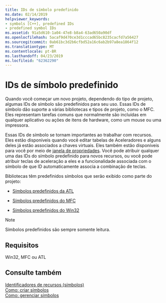 ```yaml
---
title: IDs de símbolo predefinido
ms.date: 02/14/2019
helpviewer_keywords:
- symbols [C++], predefined IDs
- predefined symbol IDs
ms.assetid: 91a5d610-1a04-47e8-b8a4-63ad650a90df
ms.openlocfilehash: 5acaf9d470ce3d1cccad65bc8235cacfd7a56427
ms.sourcegitcommit: 0ab61bc3d2b6cfbd52a16c6ab2b97a8ea1864f12
ms.translationtype: MT
ms.contentlocale: pt-BR
ms.lasthandoff: 04/23/2019
ms.locfileid: "62362290"
---
```

# <a name="predefined-symbol-ids"></a>IDs de símbolo predefinido

Quando você começar um novo projeto, dependendo do tipo de projeto, algumas IDs de símbolo são predefinidos para seu uso. Essas IDs de símbolo dão suporte a várias bibliotecas e tipos de projeto, como o MFC. Eles representam tarefas comuns que normalmente são incluídas em qualquer aplicativo ou ações de itens de hardware, como um mouse ou uma impressora.

Essas IDs de símbolo se tornam importantes ao trabalhar com recursos. Eles estão disponíveis quando você editar tabelas de Aceleradores e alguns deles já estão associados a chaves virtuais. Eles também estão disponíveis para você por meio de [janela de propriedades](/visualstudio/ide/reference/properties-window). Você pode atribuir qualquer uma das IDs do símbolo predefinido para novos recursos, ou você pode atribuir teclas de aceleração a eles e a funcionalidade associada com o símbolo de que ID automaticamente associa a combinação de teclas.

Bibliotecas têm predefinidos símbolos que serão exibido como parte do projeto:

- [Símbolos predefinidos da ATL](../windows/atl-predefined-symbols.md)

- [Símbolos predefinidos do MFC](../windows/mfc-predefined-symbols.md)

- [Símbolos predefinidos do Win32](../windows/win32-predefined-symbols.md)

> [!NOTE]
> Símbolos predefinidos são sempre somente leitura.

## <a name="requirements"></a>Requisitos

Win32, MFC ou ATL

## <a name="see-also"></a>Consulte também

[Identificadores de recursos (símbolos)](../windows/symbols-resource-identifiers.md)<br/>
[Como: criar símbolos](../windows/creating-new-symbols.md)<br/>
[Como: gerenciar símbolos](../windows/changing-a-symbol-or-symbol-name-id.md)<br/>